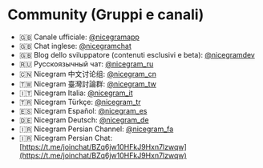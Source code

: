 # Community (Gruppi e canali)

* 🇬🇧 Canale ufficiale: [@nicegramapp](https://t.me/nicegramapp)
* 🇬🇧 Chat inglese: [@nicegramchat](https://t.me/nicegramchat)
* 🇬🇧 Blog dello sviluppatore (contenuti esclusivi e beta): [@nicegramdev](https://t.me/nicegramdev)
* 🇷🇺 Русскоязычный чат: [@nicegram_ru](https://t.me/nicegram_ru)
* 🇨🇳 Nicegram 中文讨论组: [@nicegram_cn](https://t.me/nicegram_cn)
* 🇹🇼 Nicegram 臺灣討論群: [@nicegram_tw](https://t.me/nicegram_tw)
* 🇮🇹 Nicegram Italia: [@nicegram_it](https://t.me/nicegram_it)
* 🇹🇷 Nicegram Türkçe: [@nicegram_tr](https://t.me/nicegram_tr)
* 🇪🇸 Nicegram Español: [@nicegram_es](https://t.me/nicegram_es)
* 🇩🇪 Nicegram Deutsch: [@nicegram_de](https://t.me/nicegram_de)
* 🇮🇷 Nicegram Persian Channel: [@nicegram_fa](http://t.me/nicegram_fa)
* 🇮🇷 Nicegram Persian Chat: [https://t.me/joinchat/BZq6jw10HFkJ9Hxn7lzwqw](https://t.me/joinchat/BZq6jw10HFkJ9Hxn7lzwqw)
